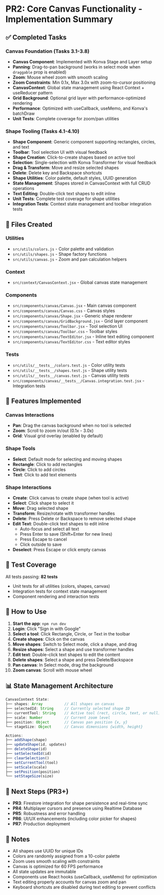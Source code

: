 # PR2: Core Canvas Functionality - Implementation Summary

## ✅ Completed Tasks

### Canvas Foundation (Tasks 3.1-3.8)
- **Canvas Component**: Implemented with Konva Stage and Layer setup
- **Panning**: Drag-to-pan background (works in select mode when `draggable` prop is enabled)
- **Zoom**: Mouse wheel zoom with smooth scaling
- **Zoom Constraints**: Min 0.1x, Max 3.0x with zoom-to-cursor positioning
- **CanvasContext**: Global state management using React Context + useReducer pattern
- **Grid Background**: Optional grid layer with performance-optimized rendering
- **Performance**: Optimized with useCallback, useMemo, and Konva's batchDraw
- **Unit Tests**: Complete coverage for zoom/pan utilities

### Shape Tooling (Tasks 4.1-4.10)
- **Shape Component**: Generic component supporting rectangles, circles, and text
- **Toolbar**: Tool selection UI with visual feedback
- **Shape Creation**: Click-to-create shapes based on active tool
- **Selection**: Single-selection with Konva Transformer for visual feedback
- **Drag & Transform**: Move and resize selected shapes
- **Delete**: Delete key and Backspace shortcuts
- **Shape Utilities**: Color palette, default styles, UUID generation
- **State Management**: Shapes stored in CanvasContext with full CRUD operations
- **Text Editing**: Double-click text shapes to edit inline
- **Unit Tests**: Complete test coverage for shape utilities
- **Integration Tests**: Context state management and toolbar integration tests

## 📁 Files Created

### Utilities
- `src/utils/colors.js` - Color palette and validation
- `src/utils/shapes.js` - Shape factory functions
- `src/utils/canvas.js` - Zoom and pan calculation helpers

### Context
- `src/context/CanvasContext.jsx` - Global canvas state management

### Components
- `src/components/canvas/Canvas.jsx` - Main canvas component
- `src/components/canvas/Canvas.css` - Canvas styles
- `src/components/canvas/Shape.jsx` - Generic shape renderer
- `src/components/canvas/GridBackground.jsx` - Grid layer component
- `src/components/canvas/Toolbar.jsx` - Tool selection UI
- `src/components/canvas/Toolbar.css` - Toolbar styles
- `src/components/canvas/TextEditor.jsx` - Inline text editing component
- `src/components/canvas/TextEditor.css` - Text editor styles

### Tests
- `src/utils/__tests__/colors.test.js` - Color utility tests
- `src/utils/__tests__/shapes.test.js` - Shape utility tests
- `src/utils/__tests__/canvas.test.js` - Canvas utility tests
- `src/components/canvas/__tests__/Canvas.integration.test.jsx` - Integration tests

## 🎨 Features Implemented

### Canvas Interactions
- **Pan**: Drag the canvas background when no tool is selected
- **Zoom**: Scroll to zoom in/out (0.1x - 3.0x)
- **Grid**: Visual grid overlay (enabled by default)

### Shape Tools
- **Select**: Default mode for selecting and moving shapes
- **Rectangle**: Click to add rectangles
- **Circle**: Click to add circles
- **Text**: Click to add text elements

### Shape Interactions
- **Create**: Click canvas to create shape (when tool is active)
- **Select**: Click shape to select it
- **Move**: Drag selected shape
- **Transform**: Resize/rotate with transformer handles
- **Delete**: Press Delete or Backspace to remove selected shape
- **Edit Text**: Double-click text shapes to edit inline
  - Auto-focus and select all text
  - Press Enter to save (Shift+Enter for new lines)
  - Press Escape to cancel
  - Click outside to save
- **Deselect**: Press Escape or click empty canvas

## 🧪 Test Coverage

All tests passing: **82 tests**
- Unit tests for all utilities (colors, shapes, canvas)
- Integration tests for context state management
- Component rendering and interaction tests

## 🚀 How to Use

1. **Start the app**: `npm run dev`
2. **Login**: Click "Sign in with Google"
3. **Select a tool**: Click Rectangle, Circle, or Text in the toolbar
4. **Create shapes**: Click on the canvas
5. **Move shapes**: Switch to Select mode, click a shape, and drag
6. **Resize shapes**: Select a shape and use transformer handles
7. **Edit text**: Double-click text shapes to edit the content
8. **Delete shapes**: Select a shape and press Delete/Backspace
9. **Pan canvas**: In Select mode, drag the background
10. **Zoom canvas**: Scroll with mouse wheel

## 📊 State Management Architecture

```javascript
CanvasContext State:
├── shapes: Array          // All shapes on canvas
├── selectedId: String     // Currently selected shape ID
├── currentTool: String    // Active tool (rect, circle, text, or null)
├── scale: Number          // Current zoom level
├── position: Object       // Canvas pan position {x, y}
└── stageSize: Object      // Canvas dimensions {width, height}

Actions:
├── addShape(shape)
├── updateShape(id, updates)
├── deleteShape(id)
├── setSelectedId(id)
├── clearSelection()
├── setCurrentTool(tool)
├── setScale(scale)
├── setPosition(position)
└── setStageSize(size)
```

## 🎯 Next Steps (PR3+)

- **PR3**: Firestore integration for shape persistence and real-time sync
- **PR4**: Multiplayer cursors and presence using Realtime Database
- **PR5**: Robustness and error handling
- **PR6**: UI/UX enhancements (including color picker for shapes)
- **PR7**: Production deployment

## 📝 Notes

- All shapes use UUID for unique IDs
- Colors are randomly assigned from a 10-color palette
- Zoom uses smooth scaling with constraints
- Canvas is optimized for 60 FPS performance
- All state updates are immutable
- Components use React hooks (useCallback, useMemo) for optimization
- Text editing properly accounts for canvas zoom and pan
- Keyboard shortcuts are disabled during text editing to prevent conflicts

